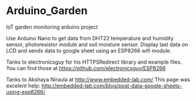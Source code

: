# Arduino_Garden
IoT garden monitoring arduino project

Use Arduino Nano to get data from DHT22 temperature and humidity sensor, photoresistor module and soil moisture sensor.
Display last data on LCD and sends data to google sheet using an ESP8266 wifi module.

Tanks to electronicsguy for his HTTPSRedirect library and example files.
You can find those at https://github.com/electronicsguy/ESP8266 

Tanks to Akshaya Niraula at http://www.embedded-lab.com/
This page was excelent help: http://embedded-lab.com/blog/post-data-google-sheets-using-esp8266/
